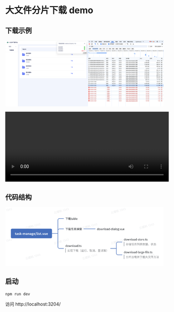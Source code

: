 # 大文件分片下载 demo

## 下载示例

![下载截图](./demo/下载截图.png)

<video width="520" height="222" controls src="demo/失败重试.mp4" type="video/mp4"></video>

## 代码结构

![下载截图](./demo/代码结构.png)

## 启动

```
npm run dev
```

访问 http://localhost:3204/
